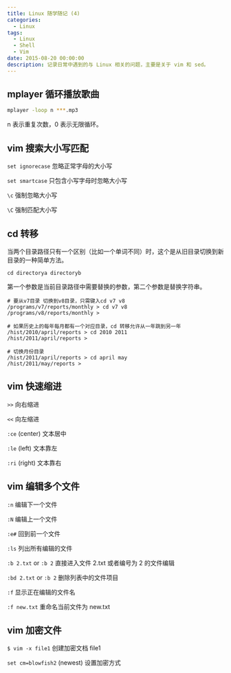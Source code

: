 ```yaml
---
title: Linux 随学随记 (4)
categories:
  - Linux
tags:
  - Linux
  - Shell
  - Vim
date: 2015-08-20 00:00:00
description: 记录日常中遇到的与 Linux 相关的问题，主要是关于 vim 和 sed。
---
```


## mplayer 循环播放歌曲

```bash
mplayer -loop n ***.mp3
```

n 表示重复次数，0 表示无限循环。


## vim 搜索大小写匹配

`set ignorecase`
忽略正常字母的大小写

`set smartcase`
只包含小写字母时忽略大小写

`\c`
强制忽略大小写

`\C`
强制匹配大小写


## cd 转移

当两个目录路径只有一个区别（比如一个单词不同）时，这个是从旧目录切换到新目录的一种简单方法。

    cd directorya directoryb

第一个参数是当前目录路径中需要替换的参数，第二个参数是替换字符串。

    # 要从v7目录 切换到v8目录，只需键入cd v7 v8
    /programs/v7/reports/monthly > cd v7 v8
    /programs/v8/reports/monthly >

    # 如果历史上的每年每月都有一个对应目录，cd 转移允许从一年跳到另一年
    /hist/2010/april/reports > cd 2010 2011
    /hist/2011/april/reports >

    # 切换月份目录
    /hist/2011/april/reports > cd april may
    /hist/2011/may/reports >


## vim 快速缩进

`>>`
向右缩进

`<<`
向左缩进

`:ce` (center)
文本居中

`:le` (left)
文本靠左

`:ri` (right)
文本靠右


## vim 编辑多个文件

`:n`
编辑下一个文件

`:N`
编辑上一个文件

`:e#`
回到前一个文件

`:ls`
列出所有编辑的文件

`:b 2.txt` or `:b 2`
直接进入文件 2.txt 或者编号为 2 的文件编辑

`:bd 2.txt` or `:b 2`
删除列表中的文件项目

`:f`
显示正在编辑的文件名

`:f new.txt`
重命名当前文件为 new.txt


## vim 加密文件

`$ vim -x file1`
创建加密文档 file1

`set cm=blowfish2` (newest)
设置加密方式
